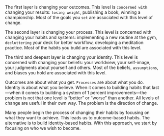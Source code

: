 The first layer is changing your outcomes. This level is
`concerned with` changing your results: `losing weight`, publishing a
book, winning a championship. Most of the goals you `set` are
associated with this level of change.

The second layer is changing your process. This level is
concerned with changing your habits and systems: implementing a
new routine at the gym, `decluttering` your desk for better workflow,
developing a meditation practice. Most of the habits you build are
associated with this level.

The third and deepest layer is changing your identity. This
level is concerned with changing your beliefs: your worldview, your
self-image, your judgments about yourself and others. Most of the
beliefs, `assumptions`, and biases you hold are associated with this
level.

Outcomes are about what you get. `Processes` are about what you do.
Identity is about what you believe. When it comes to building habits
that last—when it comes to building a system of 1 percent
improvements—the problem is not that one level is “better” or “worse”
than another. All levels of change are useful in their own way. The
problem is the direction of change.

Many people begin the process of changing their habits by focusing
on what they want to achieve. This leads us to outcome-based habits.
The alternative is to build identity-based habits. With this approach,
we start by focusing on who we wish to become.
